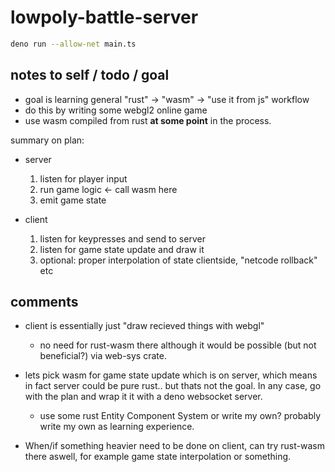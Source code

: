# lowpoly-battle-server

```sh
deno run --allow-net main.ts
```

## notes to self / todo / goal

- goal is learning general "rust" -> "wasm" -> "use it from js" workflow
- do this by writing some webgl2 online game
- use wasm compiled from rust **at some point** in the process.

summary on plan:

- server

  1. listen for player input
  2. run game logic <- call wasm here
  3. emit game state

- client

  1. listen for keypresses and send to server
  2. listen for game state update and draw it
  3. optional: proper interpolation of state clientside, "netcode rollback" etc

## comments

- client is essentially just "draw recieved things with webgl"
  - no need for rust-wasm there although it would be possible (but not beneficial?) via web-sys crate.
- lets pick wasm for game state update which is on server, which means in fact server could be pure rust.. but thats not the goal. In any case, go with the plan and wrap it it with a deno websocket server.

  - use some rust Entity Component System or write my own? probably write my own as learning experience.

- When/if something heavier need to be done on client, can try rust-wasm there aswell, for example game state interpolation or something.
